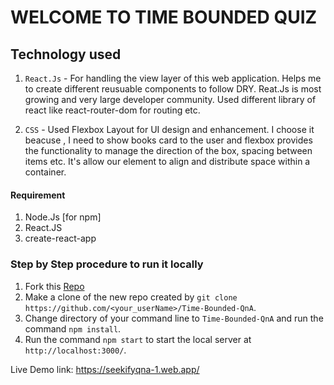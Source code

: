# WELCOME TO TIME BOUNDED QUIZ

## Technology used

1. `React.Js` - For handling the view layer of this web application. Helps me to create different reusuable components to follow DRY. Reat.Js is most growing and very large developer community. Used different library of react like react-router-dom for routing etc.

2. `CSS` - Used Flexbox Layout for UI design and enhancement. I choose it beacuse , I need to show books card to the user and flexbox provides the functionality to manage the direction of the box, spacing between items etc. It's allow our element to align and distribute space within a container.

#### Requirement

1. Node.Js [for npm]
2. React.JS
3. create-react-app

### Step by Step procedure to run it locally

1. Fork this [Repo](https://github.com/mohit355/Time-Bounded-QnA)
2. Make a clone of the new repo created by `git clone https://github.com/<your_userName>/Time-Bounded-QnA`.
3. Change directory of your command line to `Time-Bounded-QnA` and run the command `npm install`.
4. Run the command `npm start` to start the local server at `http://localhost:3000/`.

Live Demo link: https://seekifyqna-1.web.app/
